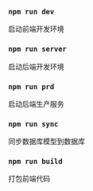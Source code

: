 
### `npm run dev`

启动前端开发环境

### `npm run server`

启动后端开发环境

### `npm run prd`

启动后端生产服务

### `npm run sync`

同步数据库模型到数据库

### `npm run build`

打包前端代码